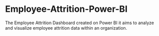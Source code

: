 # Employee-Attrition-Power-BI
The Employee Attrition Dashboard created on Power BI it aims to analyze and visualize employee attrition data within an organization.
